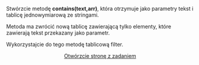 
Stwórzcie metodę **contains(text,arr)**, która otrzymuje jako parametry tekst i  tablicę jednowymiarową ze stringami.

Metoda ma zwrócić nową tablicę zawierającą tylko elementy, które zawierają tekst przekazany jako parametr.

Wykorzystajcie do tego metodę tablicową filter.


<center>
  <a href="/lab.metody-tablicowe/task3.html" target="_blank">
  Otwórzcie stronę z zadaniem</a>
</center>
